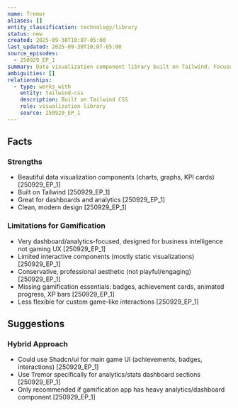 ```yaml
---
name: Tremor
aliases: []
entity_classification: technology/library
status: new
created: 2025-09-30T10:07-05:00
last_updated: 2025-09-30T10:07-05:00
source_episodes:
  - 250929_EP_1
summary: Data visualization component library built on Tailwind. Focused on dashboards and analytics, not recommended for gamification by The Architect.
ambiguities: []
relationships:
  - type: works_with
    entity: tailwind-css
    description: Built on Tailwind CSS
    role: visualization library
    source: 250929_EP_1
---
```


## Facts

### Strengths
- Beautiful data visualization components (charts, graphs, KPI cards) [250929_EP_1]
- Built on Tailwind [250929_EP_1]
- Great for dashboards and analytics [250929_EP_1]
- Clean, modern design [250929_EP_1]

### Limitations for Gamification
- Very dashboard/analytics-focused, designed for business intelligence not gaming UX [250929_EP_1]
- Limited interactive components (mostly static visualizations) [250929_EP_1]
- Conservative, professional aesthetic (not playful/engaging) [250929_EP_1]
- Missing gamification essentials: badges, achievement cards, animated progress, XP bars [250929_EP_1]
- Less flexible for custom game-like interactions [250929_EP_1]

## Suggestions

### Hybrid Approach
- Could use Shadcn/ui for main game UI (achievements, badges, interactions) [250929_EP_1]
- Use Tremor specifically for analytics/stats dashboard sections [250929_EP_1]
- Only recommended if gamification app has heavy analytics/dashboard component [250929_EP_1]